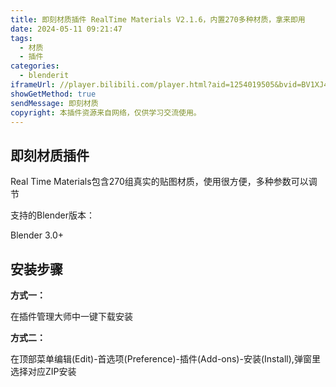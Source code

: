 ```yaml
---
title: 即刻材质插件 RealTime Materials V2.1.6，内置270多种材质，拿来即用
date: 2024-05-11 09:21:47
tags: 
  - 材质
  - 插件
categories:
  - blenderit
iframeUrl: //player.bilibili.com/player.html?aid=1254019505&bvid=BV1XJ4m1E79d&cid=1533557738&p=1&high_quality=1
showGetMethod: true
sendMessage: 即刻材质
copyright: 本插件资源来自网络，仅供学习交流使用。
---
```


## 即刻材质插件
Real Time Materials包含270组真实的贴图材质，使用很方便，多种参数可以调节


支持的Blender版本：

Blender 3.0+
## 安装步骤
**方式一：**

在插件管理大师中一键下载安装

**方式二：**

在顶部菜单编辑(Edit)-首选项(Preference)-插件(Add-ons)-安装(Install),弹窗里选择对应ZIP安装

<div style="display: none">blenderit</div>